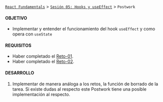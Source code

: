 [`React Fundamentals`](../../README.md) > [`Sesión 05: Hooks y useEffect`](../Readme.md) > `Postwork`

#### OBJETIVO
+ Implementar y entender el funcionamiento del hook `useEffect` y como opera con `useState`

#### REQUISITOS
- Haber completado el [Reto-01](../Reto-01).
- Haber completado el [Reto-02](../Reto-02).

#### DESARROLLO

1. Implementar de manera análoga a los retos, la función de borrado de la tarea. Si existe dudas al respecto este Postwork tiene una posible implementación al respecto.
